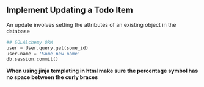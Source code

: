 ## Implement Updating a Todo Item

An update involves setting the attributes of an existing object in the database

```python
## SQLAlchemy ORM
user = User.query.get(some_id)
user.name = 'Some new name'
db.session.commit()
```

**When using jinja templating in html make sure the percentage symbol has no space between the curly braces**

